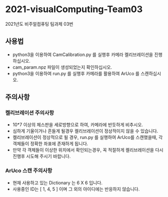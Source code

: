 # 2021-visualComputing-Team03
2021년도 비주얼컴퓨팅 팀과제 03번

## 사용법
* python3을 이용하여 CamCalibration.py 를 실행후 카메라 켈리브레이션을 진행하십시오.
* cam_param.npz 파일이 생성되었는지 확인하십시오.
* python3을 이용하여 run.py 를 실행후 카메라를 활용하여 ArUco 를 스캔하십시오.

## 주의사항
### 켈리브레이션 주의사항
* 10*7 이상의 체스판을 세로방향으로 하여, 카메라에 반듯하게 비추시오.
* 심하게 기울이거나 흔들게 될경우 켈리브레이션이 정상적이지 않을 수 있습니다.
* 켈리브레이션이 정상적으로 될 경우, run.py 를 실행하여 ArUco를 스캔했을때, 각 객체들이 정확한 좌표에 존재하게 됩니다.
* 만약 각 객체들이 이상한 위치에서 확인되는경우, 꼭 적절하게 켈리브레이션을 다시 진행후 시도해 주시기 바랍니다.
### ArUco 스캔 주의사항
* 현재 사용하고 있는 Dictionary 는 6 X 6 입니다.
* 사용중인 ID는 [ 1, 4, 5 ] 이며 그 외의 아이디에는 반응하지 않습니다.
